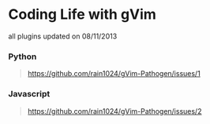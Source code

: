 # Coding Life with gVim
all plugins updated on 08/11/2013

### Python
> https://github.com/rain1024/gVim-Pathogen/issues/1

### Javascript
> https://github.com/rain1024/gVim-Pathogen/issues/2
